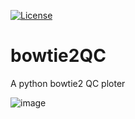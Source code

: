 [![License](https://img.shields.io/badge/License-Apache_2.0-blue.svg)](https://opensource.org/licenses/Apache-2.0)

# bowtie2QC

A python bowtie2 QC ploter

![image](https://github.com/user-attachments/assets/fd1b697a-a9fa-4494-9569-8f83d38fd376)

